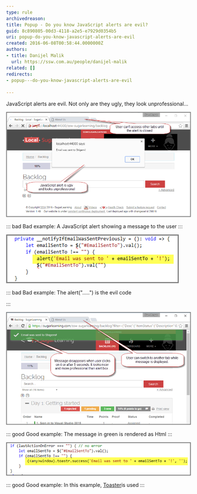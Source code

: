 ```yaml
---
type: rule
archivedreason: 
title: Popup - Do you know JavaScript alerts are evil?
guid: 8c890805-00d3-4118-a2e5-e7929d0354b5
uri: popup-do-you-know-javascript-alerts-are-evil
created: 2016-06-08T00:58:44.0000000Z
authors:
- title: Danijel Malik
  url: https://ssw.com.au/people/danijel-malik
related: []
redirects:
- popup---do-you-know-javascript-alerts-are-evil

---
```


JavaScript alerts are evil. Not only are they ugly, they look unprofessional...

<!--endintro-->




![](JS_Alert.png)


::: bad
Bad example: A JavaScript alert showing a message to the user
:::





![](JSAlert_Code.png)


::: bad
Bad example: The alert(".....") is the evil code

:::





![](Toastr_Alert.png)


::: good
Good example: The message in green is rendered as Html
:::





![](JS_Alert_2.png)


::: good
Good example: In this example, [Toaster](https://github.com/CodeSeven/toastr)is used
:::
